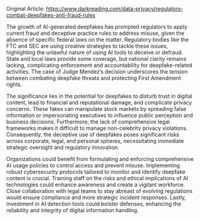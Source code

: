 Original Article: https://www.darkreading.com/data-privacy/regulators-combat-deepfakes-anti-fraud-rules

The growth of AI-generated deepfakes has prompted regulators to apply current fraud and deceptive practice rules to address misuse, given the absence of specific federal laws on the matter. Regulatory bodies like the FTC and SEC are using creative strategies to tackle these issues, highlighting the unlawful nature of using AI tools to deceive or defraud. State and local laws provide some coverage, but national clarity remains lacking, complicating enforcement and accountability for deepfake-related activities. The case of Judge Mendez’s decision underscores the tension between combating deepfake threats and protecting First Amendment rights.

The significance lies in the potential for deepfakes to disturb trust in digital content, lead to financial and reputational damage, and complicate privacy concerns. These fakes can manipulate stock markets by spreading false information or impersonating executives to influence public perception and business decisions. Furthermore, the lack of comprehensive legal frameworks makes it difficult to manage non-celebrity privacy violations. Consequently, the deceptive use of deepfakes poses significant risks across corporate, legal, and personal spheres, necessitating immediate strategic oversight and regulatory innovation.

Organizations could benefit from formulating and enforcing comprehensive AI usage policies to control access and prevent misuse. Implementing robust cybersecurity protocols tailored to monitor and identify deepfake content is crucial. Training staff on the risks and ethical implications of AI technologies could enhance awareness and create a vigilant workforce. Close collaboration with legal teams to stay abreast of evolving regulations would ensure compliance and more strategic incident responses. Lastly, investment in AI detection tools could bolster defenses, enhancing the reliability and integrity of digital information handling.